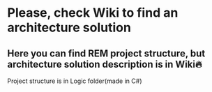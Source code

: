 # Please, check Wiki to find an architecture solution
## Here you can find REM project structure, but architecture solution description is in Wiki🔥
Project structure is in Logic folder(made in C#)

